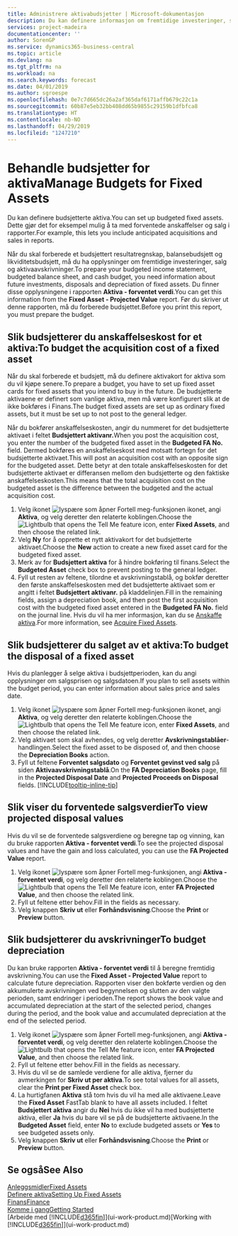 ```yaml
---
title: Administrere aktivabudsjetter | Microsoft-dokumentasjon
description: Du kan definere informasjon om fremtidige investeringer, salg og avskrivning av aktiva for å bidra til å klargjøre budsjetter og prognoser.
services: project-madeira
documentationcenter: ''
author: SorenGP
ms.service: dynamics365-business-central
ms.topic: article
ms.devlang: na
ms.tgt_pltfrm: na
ms.workload: na
ms.search.keywords: forecast
ms.date: 04/01/2019
ms.author: sgroespe
ms.openlocfilehash: 0e7c7d665dc26a2af365daf6171affb679c22c1a
ms.sourcegitcommit: 60b87e5eb32bb408dd65b9855c29159b1dfbfca8
ms.translationtype: HT
ms.contentlocale: nb-NO
ms.lasthandoff: 04/29/2019
ms.locfileid: "1247210"
---
```

# <a name="manage-budgets-for-fixed-assets"></a><span data-ttu-id="4981f-103">Behandle budsjetter for aktiva</span><span class="sxs-lookup"><span data-stu-id="4981f-103">Manage Budgets for Fixed Assets</span></span>
<span data-ttu-id="4981f-104">Du kan definere budsjetterte aktiva.</span><span class="sxs-lookup"><span data-stu-id="4981f-104">You can set up budgeted fixed assets.</span></span> <span data-ttu-id="4981f-105">Dette gjør det for eksempel mulig å ta med forventede anskaffelser og salg i rapporter.</span><span class="sxs-lookup"><span data-stu-id="4981f-105">For example, this lets you include anticipated acquisitions and sales in reports.</span></span>  

<span data-ttu-id="4981f-106">Når du skal forberede et budsjettert resultatregnskap, balansebudsjett og likviditetsbudsjett, må du ha opplysninger om fremtidige investeringer, salg og aktivaavskrivninger.</span><span class="sxs-lookup"><span data-stu-id="4981f-106">To prepare your budgeted income statement, budgeted balance sheet, and cash budget, you need information about future investments, disposals and depreciation of fixed assets.</span></span> <span data-ttu-id="4981f-107">Du finner disse opplysningene i rapporten **Aktiva - forventet verdi**.</span><span class="sxs-lookup"><span data-stu-id="4981f-107">You can get this information from the **Fixed Asset - Projected Value** report.</span></span> <span data-ttu-id="4981f-108">Før du skriver ut denne rapporten, må du forberede budsjettet.</span><span class="sxs-lookup"><span data-stu-id="4981f-108">Before you print this report, you must prepare the budget.</span></span>  

## <a name="to-budget-the-acquisition-cost-of-a-fixed-asset"></a><span data-ttu-id="4981f-109">Slik budsjetterer du anskaffelseskost for et aktiva:</span><span class="sxs-lookup"><span data-stu-id="4981f-109">To budget the acquisition cost of a fixed asset</span></span>
<span data-ttu-id="4981f-110">Når du skal forberede et budsjett, må du definere aktivakort for aktiva som du vil kjøpe senere.</span><span class="sxs-lookup"><span data-stu-id="4981f-110">To prepare a budget, you have to set up fixed asset cards for fixed assets that you intend to buy in the future.</span></span> <span data-ttu-id="4981f-111">De budsjetterte aktivaene er definert som vanlige aktiva, men må være konfigurert slik at de ikke bokføres i Finans.</span><span class="sxs-lookup"><span data-stu-id="4981f-111">The budget fixed assets are set up as ordinary fixed assets, but it must be set up to not post to the general ledger.</span></span>

<span data-ttu-id="4981f-112">Når du bokfører anskaffelseskosten, angir du nummeret for det budsjetterte aktivaet i feltet **Budsjettert aktivanr.**</span><span class="sxs-lookup"><span data-stu-id="4981f-112">When you post the acquisition cost, you enter the number of the budgeted fixed asset in the **Budgeted FA No.** field.</span></span> <span data-ttu-id="4981f-113">Dermed bokføres en anskaffelseskost med motsatt fortegn for det budsjetterte aktivaet.</span><span class="sxs-lookup"><span data-stu-id="4981f-113">This will post an acquisition cost with an opposite sign for the budgeted asset.</span></span> <span data-ttu-id="4981f-114">Dette betyr at den totale anskaffelseskosten for det budsjetterte aktivaet er differansen mellom den budsjetterte og den faktiske anskaffelseskosten.</span><span class="sxs-lookup"><span data-stu-id="4981f-114">This means that the total acquisition cost on the budgeted asset is the difference between the budgeted and the actual acquisition cost.</span></span>

1. <span data-ttu-id="4981f-115">Velg ikonet ![lyspære som åpner Fortell meg-funksjonen](media/ui-search/search_small.png "Fortell hva du vil gjøre") ikonet, angi **Aktiva**, og velg deretter den relaterte koblingen.</span><span class="sxs-lookup"><span data-stu-id="4981f-115">Choose the ![Lightbulb that opens the Tell Me feature](media/ui-search/search_small.png "Tell me what you want to do") icon, enter **Fixed Assets**, and then choose the related link.</span></span>
2. <span data-ttu-id="4981f-116">Velg **Ny** for å opprette et nytt aktivakort for det budsjetterte aktivaet.</span><span class="sxs-lookup"><span data-stu-id="4981f-116">Choose the **New** action to create a new fixed asset card for the budgeted fixed asset.</span></span>
3. <span data-ttu-id="4981f-117">Merk av for **Budsjettert aktiva** for å hindre bokføring til finans.</span><span class="sxs-lookup"><span data-stu-id="4981f-117">Select the **Budgeted Asset** check box to prevent posting to the general ledger.</span></span>
4. <span data-ttu-id="4981f-118">Fyll ut resten av feltene, tilordne et avskrivningstablå, og bokfør deretter den første anskaffelseskosten med det budsjetterte aktivaet som er angitt i feltet **Budsjettert aktivanr.** på kladdelinjen.</span><span class="sxs-lookup"><span data-stu-id="4981f-118">Fill in the remaining fields, assign a depreciation book, and then post the first acquisition cost with the budgeted fixed asset entered in the **Budgeted FA No.** field on the journal line.</span></span> <span data-ttu-id="4981f-119">Hvis du vil ha mer informasjon, kan du se [Anskaffe aktiva](fa-how-acquire.md).</span><span class="sxs-lookup"><span data-stu-id="4981f-119">For more information, see [Acquire Fixed Assets](fa-how-acquire.md).</span></span>

## <a name="to-budget-the-disposal-of-a-fixed-asset"></a><span data-ttu-id="4981f-120">Slik budsjetterer du salget av et aktiva:</span><span class="sxs-lookup"><span data-stu-id="4981f-120">To budget the disposal of a fixed asset</span></span>
<span data-ttu-id="4981f-121">Hvis du planlegger å selge aktiva i budsjettperioden, kan du angi opplysninger om salgsprisen og salgsdatoen.</span><span class="sxs-lookup"><span data-stu-id="4981f-121">If you plan to sell assets within the budget period, you can enter information about sales price and sales date.</span></span>

1. <span data-ttu-id="4981f-122">Velg ikonet ![lyspære som åpner Fortell meg-funksjonen](media/ui-search/search_small.png "Fortell hva du vil gjøre") ikonet, angi **Aktiva**, og velg deretter den relaterte koblingen.</span><span class="sxs-lookup"><span data-stu-id="4981f-122">Choose the ![Lightbulb that opens the Tell Me feature](media/ui-search/search_small.png "Tell me what you want to do") icon, enter **Fixed Assets**, and then choose the related link.</span></span>
2. <span data-ttu-id="4981f-123">Velg aktivaet som skal avhendes, og velg deretter **Avskrivningstablåer**-handlingen.</span><span class="sxs-lookup"><span data-stu-id="4981f-123">Select the fixed asset to be disposed of, and then choose the **Depreciation Books** action.</span></span>
3. <span data-ttu-id="4981f-124">Fyll ut feltene **Forventet salgsdato** og **Forventet gevinst ved salg** på siden **Aktivaavskrivningstablå**.</span><span class="sxs-lookup"><span data-stu-id="4981f-124">On the **FA Depreciation Books** page, fill in the **Projected Disposal Date** and **Projected Proceeds on Disposal** fields.</span></span> [!INCLUDE[tooltip-inline-tip](includes/tooltip-inline-tip_md.md)]

## <a name="to-view-projected-disposal-values"></a><span data-ttu-id="4981f-125">Slik viser du forventede salgsverdier</span><span class="sxs-lookup"><span data-stu-id="4981f-125">To view projected disposal values</span></span>
<span data-ttu-id="4981f-126">Hvis du vil se de forventede salgsverdiene og beregne tap og vinning, kan du bruke rapporten **Aktiva - forventet verdi**.</span><span class="sxs-lookup"><span data-stu-id="4981f-126">To see the projected disposal values and have the gain and loss calculated, you can use the **FA Projected Value** report.</span></span>

1. <span data-ttu-id="4981f-127">Velg ikonet ![lyspære som åpner Fortell meg-funksjonen](media/ui-search/search_small.png "Fortell hva du vil gjøre"), angi **Aktiva - forventet verdi**, og velg deretter den relaterte koblingen.</span><span class="sxs-lookup"><span data-stu-id="4981f-127">Choose the ![Lightbulb that opens the Tell Me feature](media/ui-search/search_small.png "Tell me what you want to do") icon, enter **FA Projected Value**, and then choose the related link.</span></span>
2. <span data-ttu-id="4981f-128">Fyll ut feltene etter behov.</span><span class="sxs-lookup"><span data-stu-id="4981f-128">Fill in the fields as necessary.</span></span>
3. <span data-ttu-id="4981f-129">Velg knappen **Skriv ut** eller **Forhåndsvisning**.</span><span class="sxs-lookup"><span data-stu-id="4981f-129">Choose the **Print** or **Preview** button.</span></span>

## <a name="to-budget-depreciation"></a><span data-ttu-id="4981f-130">Slik budsjetterer du avskrivninger</span><span class="sxs-lookup"><span data-stu-id="4981f-130">To budget depreciation</span></span>
<span data-ttu-id="4981f-131">Du kan bruke rapporten **Aktiva - forventet verdi** til å beregne fremtidig avskrivning.</span><span class="sxs-lookup"><span data-stu-id="4981f-131">You can use the **Fixed Asset - Projected Value** report to calculate future depreciation.</span></span> <span data-ttu-id="4981f-132">Rapporten viser den bokførte verdien og den akkumulerte avskrivningen ved begynnelsen og slutten av den valgte perioden, samt endringer i perioden.</span><span class="sxs-lookup"><span data-stu-id="4981f-132">The report shows the book value and accumulated depreciation at the start of the selected period, changes during the period, and the book value and accumulated depreciation at the end of the selected period.</span></span>

1. <span data-ttu-id="4981f-133">Velg ikonet ![lyspære som åpner Fortell meg-funksjonen](media/ui-search/search_small.png "Fortell hva du vil gjøre"), angi **Aktiva - forventet verdi**, og velg deretter den relaterte koblingen.</span><span class="sxs-lookup"><span data-stu-id="4981f-133">Choose the ![Lightbulb that opens the Tell Me feature](media/ui-search/search_small.png "Tell me what you want to do") icon, enter **FA Projected Value**, and then choose the related link.</span></span>
2. <span data-ttu-id="4981f-134">Fyll ut feltene etter behov.</span><span class="sxs-lookup"><span data-stu-id="4981f-134">Fill in the fields as necessary.</span></span>
3. <span data-ttu-id="4981f-135">Hvis du vil se de samlede verdiene for alle aktiva, fjerner du avmerkingen for **Skriv ut per aktiva**.</span><span class="sxs-lookup"><span data-stu-id="4981f-135">To see total values for all assets, clear the **Print per Fixed Asset** check box.</span></span>
4. <span data-ttu-id="4981f-136">La hurtigfanen **Aktiva** stå tom hvis du vil ha med alle aktivaene.</span><span class="sxs-lookup"><span data-stu-id="4981f-136">Leave the **Fixed Asset** FastTab blank to have all assets included.</span></span> <span data-ttu-id="4981f-137">I feltet **Budsjettert aktiva** angir du **Nei** hvis du ikke vil ha med budsjetterte aktiva, eller **Ja** hvis du bare vil se på de budsjetterte aktivaene.</span><span class="sxs-lookup"><span data-stu-id="4981f-137">In the **Budgeted Asset** field, enter **No** to exclude budgeted assets or **Yes** to see budgeted assets only.</span></span>
5. <span data-ttu-id="4981f-138">Velg knappen **Skriv ut** eller **Forhåndsvisning**.</span><span class="sxs-lookup"><span data-stu-id="4981f-138">Choose the **Print** or **Preview** button.</span></span>

## <a name="see-also"></a><span data-ttu-id="4981f-139">Se også</span><span class="sxs-lookup"><span data-stu-id="4981f-139">See Also</span></span>
[<span data-ttu-id="4981f-140">Anleggsmidler</span><span class="sxs-lookup"><span data-stu-id="4981f-140">Fixed Assets</span></span>](fa-manage.md)  
[<span data-ttu-id="4981f-141">Definere aktiva</span><span class="sxs-lookup"><span data-stu-id="4981f-141">Setting Up Fixed Assets</span></span>](fa-setup.md)  
[<span data-ttu-id="4981f-142">Finans</span><span class="sxs-lookup"><span data-stu-id="4981f-142">Finance</span></span>](finance.md)  
[<span data-ttu-id="4981f-143">Komme i gang</span><span class="sxs-lookup"><span data-stu-id="4981f-143">Getting Started</span></span>](product-get-started.md)  
<span data-ttu-id="4981f-144">[Arbeide med [!INCLUDE[d365fin](includes/d365fin_md.md)]](ui-work-product.md)</span><span class="sxs-lookup"><span data-stu-id="4981f-144">[Working with [!INCLUDE[d365fin](includes/d365fin_md.md)]](ui-work-product.md)</span></span>
